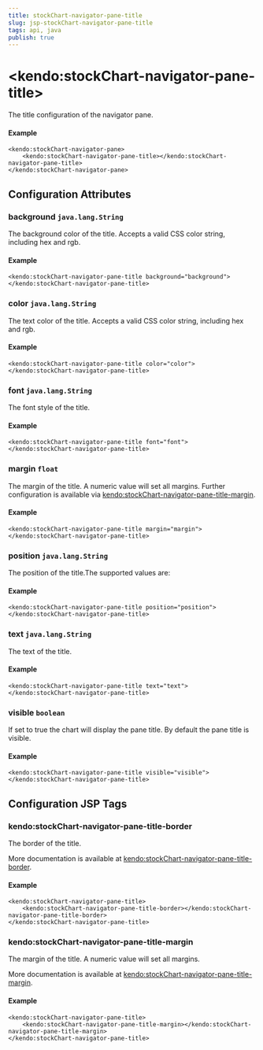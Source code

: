 ```yaml
---
title: stockChart-navigator-pane-title
slug: jsp-stockChart-navigator-pane-title
tags: api, java
publish: true
---
```


# \<kendo:stockChart-navigator-pane-title\>

The title configuration of the navigator pane.

#### Example
    <kendo:stockChart-navigator-pane>
        <kendo:stockChart-navigator-pane-title></kendo:stockChart-navigator-pane-title>
    </kendo:stockChart-navigator-pane>

## Configuration Attributes

### background `java.lang.String`

The background color of the title. Accepts a valid CSS color string, including hex and rgb.

#### Example
    <kendo:stockChart-navigator-pane-title background="background">
    </kendo:stockChart-navigator-pane-title>

### color `java.lang.String`

The text color of the title. Accepts a valid CSS color string, including hex and rgb.

#### Example
    <kendo:stockChart-navigator-pane-title color="color">
    </kendo:stockChart-navigator-pane-title>

### font `java.lang.String`

The font style of the title.

#### Example
    <kendo:stockChart-navigator-pane-title font="font">
    </kendo:stockChart-navigator-pane-title>

### margin `float`

The margin of the title. A numeric value will set all margins. Further configuration is available via [kendo:stockChart-navigator-pane-title-margin](#kendo-stockChart-navigator-pane-title-margin). 

#### Example
    <kendo:stockChart-navigator-pane-title margin="margin">
    </kendo:stockChart-navigator-pane-title>

### position `java.lang.String`

The position of the title.The supported values are:

#### Example
    <kendo:stockChart-navigator-pane-title position="position">
    </kendo:stockChart-navigator-pane-title>

### text `java.lang.String`

The text of the title.

#### Example
    <kendo:stockChart-navigator-pane-title text="text">
    </kendo:stockChart-navigator-pane-title>

### visible `boolean`

If set to true the chart will display the pane title. By default the pane title is visible.

#### Example
    <kendo:stockChart-navigator-pane-title visible="visible">
    </kendo:stockChart-navigator-pane-title>


##  Configuration JSP Tags

### kendo:stockChart-navigator-pane-title-border

The border of the title.

More documentation is available at [kendo:stockChart-navigator-pane-title-border](stockchart/navigator-pane-title-border).

#### Example

    <kendo:stockChart-navigator-pane-title>
        <kendo:stockChart-navigator-pane-title-border></kendo:stockChart-navigator-pane-title-border>
    </kendo:stockChart-navigator-pane-title>

### kendo:stockChart-navigator-pane-title-margin

The margin of the title. A numeric value will set all margins.

More documentation is available at [kendo:stockChart-navigator-pane-title-margin](stockchart/navigator-pane-title-margin).

#### Example

    <kendo:stockChart-navigator-pane-title>
        <kendo:stockChart-navigator-pane-title-margin></kendo:stockChart-navigator-pane-title-margin>
    </kendo:stockChart-navigator-pane-title>

